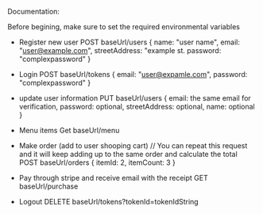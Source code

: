 Documentation:

Before begining, make sure to set the required environmental variables

- Register new user
  POST baseUrl/users
  {
  name: "user name",
  email: "user@example.com",
  streetAddress: "example st.
  password: "complexpassword"
  }

- Login
  POST baseUrl/tokens
  {
  email: "user@expamle.com",
  password: "complexpassword"
  }

- update user information
  PUT baseUrl/users
  {
  email: the same email for verification,
  password: optional,
  streetAddress: optional,
  name: optional
  }

- Menu items
  Get baseUrl/menu

- Make order (add to user shooping cart)
  // You can repeat this request and it will keep adding up to the same order and calculate the total
  POST baseUrl/orders
  {
  itemId: 2,
  itemCount: 3
  }

- Pay through stripe and receive email with the receipt
  GET baseUrl/purchase

- Logout
  DELETE baseUrl/tokens?tokenId=tokenIdString
